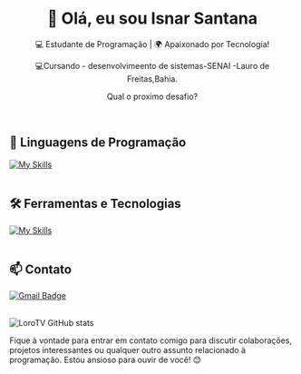 <h1 align="center">👋 Olá, eu sou Isnar Santana</h1>

<p align="center">
  💻 Estudante de Programação | 🌍 Apaixonado por Tecnologia!
</p>
<p align="center">
  💻Cursando - desenvolvimeento de sistemas-SENAI -Lauro de Freitas,Bahia.
</p>
<p align="center">
   Qual o proximo desafio?
</p><br>


## 🚀 Linguagens de Programação
[![My Skills](https://skillicons.dev/icons?i=htmx,html,css,js,c,php,htmx)](https://skillicons.dev)<br><br>

## 🛠️ Ferramentas e Tecnologias
[![My Skills](https://skillicons.dev/icons?i=vscode,mysql,github)](https://skillicons.dev)<br><br>

## 📫 Contato

[![Gmail Badge](https://img.shields.io/badge/-{isnarsantanna@gmail.com}-006bed?style=flat-square&logo=Gmail&logoColor=white&link=mailto:{SeuEmail})](mailto:{SeuEmail})<br><br>

![LoroTV GitHub stats](https://github-readme-stats.vercel.app/api?username=isnartech&show_icons=true&theme=vue-dark)

Fique à vontade para entrar em contato comigo para discutir colaborações, projetos interessantes ou qualquer outro assunto relacionado à programação. Estou ansioso para ouvir de você! 😊 <br><br>
